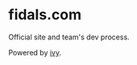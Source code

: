 # fidals.com
Official site and team's dev process.

Powered by [ivy](https://mulholland.xyz/docs/ivy/).
